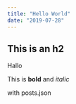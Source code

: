 ```yaml
---
title: "Hello World"
date: "2019-07-28"
---
```


## This is an h2

Hallo 

This is **bold** and *italic*

with posts.json